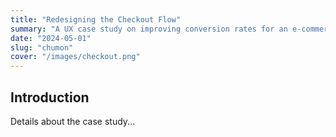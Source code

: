 ```yaml
---
title: "Redesigning the Checkout Flow"
summary: "A UX case study on improving conversion rates for an e-commerce site."
date: "2024-05-01"
slug: "chumon"
cover: "/images/checkout.png"
---
```


## Introduction

Details about the case study...
